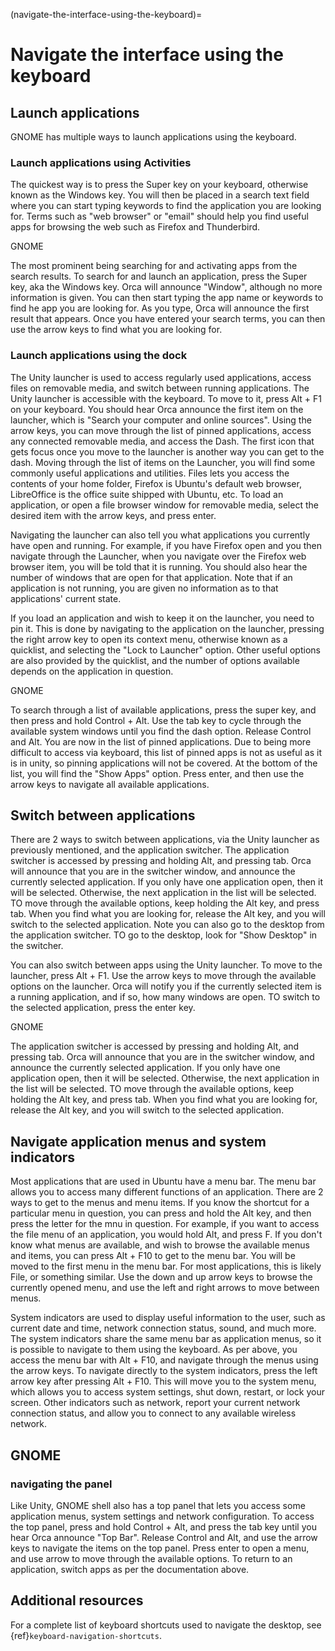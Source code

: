 (navigate-the-interface-using-the-keyboard)=
# Navigate the interface using the keyboard

## Launch applications

GNOME has multiple ways to launch applications using the keyboard. 

### Launch applications using Activities

The quickest way is to press the Super key on your keyboard, otherwise known as the Windows key. You will then be placed in a search text field where you can start typing keywords to find the application you are looking for. Terms such as "web browser" or "email" should help you find useful apps for browsing the web such as Firefox and Thunderbird.

GNOME

The most prominent being searching for and activating apps from the search results. To search for and launch an application, press the Super key, aka the Windows key. Orca will announce "Window", although no more information is given. You can then start typing the app name or keywords to find he app you are looking for. As you type, Orca will announce the first result that appears. Once you have entered your search terms, you can then use the arrow keys to find what you are looking for.


### Launch applications using the dock

The Unity launcher is used to access regularly used applications, access files on removable media, and switch between running applications. The Unity launcher is accessible with the keyboard. To move to it, press Alt + F1 on your keyboard. You should hear Orca announce the first item on the launcher, which is "Search your computer and online sources". Using the arrow keys, you can move through the list of pinned applications, access any connected removable media, and access the Dash. The first icon that gets focus once you move to the launcher is another way you can get to the dash. Moving through the list of items on the Launcher, you will find some commonly useful applications and utilities. Files lets you access the contents of your home folder, Firefox is Ubuntu's default web browser, LibreOffice is the office suite shipped with Ubuntu, etc. To load an application, or open a file browser window for removable media, select the desired item with the arrow keys, and press enter.

Navigating the launcher can also tell you what applications you currently have open and running. For example, if you have Firefox open and you then navigate through the Launcher, when you navigate over the Firefox web browser item, you will be told that it is running. You should also hear the number of windows that are open for that application. Note that if an application is not running, you are given no information as to that applications' current state.

If you load an application and wish to keep it on the launcher, you need to pin it. This is done by navigating to the application on the launcher, pressing the right arrow key to open its context menu, otherwise known as a quicklist, and selecting the "Lock to Launcher" option. Other useful options are also provided by the quicklist, and the number of options available depends on the application in question.

GNOME

To search through a list of available applications, press the super key, and then press and hold Control + Alt. Use the tab key to cycle through the available system windows until you find the dash option. Release Control and Alt. You are now in the list of pinned applications. Due to being more difficult to access via keyboard, this list of pinned apps is not as useful as it is in unity, so pinning applications will not be covered. At the bottom of the list, you will find the "Show Apps" option. Press enter, and then use the arrow keys to navigate all available applications.

## Switch between applications

There are 2 ways to switch between applications, via the Unity launcher as previously mentioned, and the application switcher. The application switcher is accessed by pressing and holding Alt, and pressing tab. Orca will announce that you are in the switcher window, and announce the currently selected application. If you only have one application open, then it will be selected. Otherwise, the next application in the list will be selected. TO move through the available options, keep holding the Alt key, and press tab. When you find what you are looking for, release the Alt key, and you will switch to the selected application. Note you can also go to the desktop from the application switcher. TO go to the desktop, look for "Show Desktop" in the switcher.

You can also switch between apps using the Unity launcher. To move to the launcher, press Alt + F1. Use the arrow keys to move through the available options on the launcher. Orca will notify you if the currently selected item is a running application, and if so, how many windows are open. TO switch to the selected application, press the enter key.

GNOME

The application switcher is accessed by pressing and holding Alt, and pressing tab. Orca will announce that you are in the switcher window, and announce the currently selected application. If you only have one application open, then it will be selected. Otherwise, the next application in the list will be selected. TO move through the available options, keep holding the Alt key, and press tab. When you find what you are looking for, release the Alt key, and you will switch to the selected application.

## Navigate application menus and system indicators

Most applications that are used in Ubuntu have a menu bar. The menu bar allows you to access many different functions of an application. There are 2 ways to get to the menus and menu items. If you know the shortcut for a particular menu in question, you can press and hold the Alt key, and then press the letter for the mnu in question. For example, if you want to access the file menu of an application, you would hold Alt, and press F. If you don't know what menus are available, and wish to browse the available menus and items, you can press Alt + F10 to get to the menu bar. You will be moved to the first menu in the menu bar. For most applications, this is likely File, or something similar. Use the down and up arrow keys to browse the currently opened menu, and use the left and right arrows to move between menus.

System indicators are used to display useful information to the user, such as current date and time, network connection status, sound, and much more. The system indicators share the same menu bar as application menus, so it is possible to navigate to them using the keyboard. As per above, you access the menu bar with Alt + F10, and navigate through the menus using the arrow keys. To navigate directly to the system indicators, press the left arrow key after pressing Alt + F10. This will move you to the system menu, which allows you to access system settings, shut down, restart, or lock your screen. Other indicators such as network, report your current network connection status, and allow you to connect to any available wireless network.

## GNOME

### navigating the panel

Like Unity, GNOME shell also has a top panel that lets you access some application menus, system settings and network configuration. To access the top panel, press and hold Control + Alt, and press the tab key until you hear Orca announce "Top Bar". Release Control and Alt, and use the arrow keys to navigate the items on the top panel. Press enter to open a menu, and use arrow to move through the available options. To return to an application, switch apps as per the documentation above.

## Additional resources

For a complete list of keyboard shortcuts used to navigate the desktop, see {ref}`keyboard-navigation-shortcuts`.

